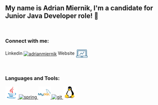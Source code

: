 <h2 align="left">My name is Adrian Miernik, I'm a candidate for Junior Java Developer role! 👋</h2>
</hr>
<br/>
<h3 align="left">Connect with me:</h3>
<p align="left">
<a>Linkedin</a>
<a href="https://www.linkedin.com/in/adrian-miernik/" target="blank"><img align="center" src="https://cdn.jsdelivr.net/npm/simple-icons@3.0.1/icons/linkedin.svg" alt="adrianmiernik" height="30" width="40" /></a>
<a>Website</a>
<a href="https://adrianmiernik.com/" target="blank"><img align="center" src="https://github.com/AdrianMiernik/AdrianMiernik/blob/main/Logo.png" alt="adrianmiernik" height="30" width="40" /></a>
</p>
<br/>

<h3 align="left">Languages and Tools:</h3>
<p align="left"> 
   <a href="https://www.java.com" target="_blank"> <img src="https://raw.githubusercontent.com/devicons/devicon/master/icons/java/java-original.svg" alt="java" width="40" height="40"/> </a> 
  <a href="https://spring.io/" target="_blank"> <img src="https://www.vectorlogo.zone/logos/springio/springio-icon.svg" alt="spring" width="40" height="40"/> </a>
   <a href="https://www.mysql.com/" target="_blank"> <img src="https://raw.githubusercontent.com/devicons/devicon/master/icons/mysql/mysql-original-wordmark.svg" alt="mysql" width="40" height="40"/> </a> 
  <a href="https://git-scm.com/" target="_blank"> <img src="https://www.vectorlogo.zone/logos/git-scm/git-scm-icon.svg" alt="git" width="40" height="40"/> </a> 
  <a href="https://www.linux.org/" target="_blank"> <img src="https://raw.githubusercontent.com/devicons/devicon/master/icons/linux/linux-original.svg" alt="linux" width="40" height="40"/> </a> 
  </p>
